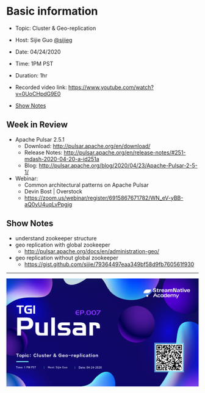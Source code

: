 # Basic information

- Topic: Cluster & Geo-replication

- Host: Sijie Guo [@sijieg](https://twitter.com/sijieg)

- Date: 04/24/2020

- Time: 1PM PST

- Duration: 1hr

- Recorded video link: https://www.youtube.com/watch?v=0UoCHpdG9E0

- [Show Notes](https://hackmd.io/IfBd-tzfSM2BjNV9eS6wyQ?view)

## Week in Review

- Apache Pulsar 2.5.1
    - Download: http://pulsar.apache.org/en/download/
    - Release Notes: http://pulsar.apache.org/en/release-notes/#251-mdash-2020-04-20-a-id251a
    - Blog: http://pulsar.apache.org/blog/2020/04/23/Apache-Pulsar-2-5-1/
- Webinar:
    - Common architectural patterns on Apache Pulsar
    - Devin Bost | Overstock
    - https://zoom.us/webinar/register/6915867671782/WN_eV-yBB-aQ0yU4uqLvPpgjg

## Show Notes

- understand zookeeper structure
- geo replication with global zookeeper
    - http://pulsar.apache.org/docs/en/administration-geo/
- geo replication without global zookeeper
    - https://gist.github.com/sijie/79364497eaa349bf58d9fb760561f930

---

![](https://github.com/streamnative/tgip/blob/master/image/007.png)

